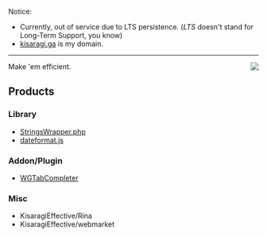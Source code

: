 Notice:
- Currently, out of service due to LTS persistence. (*LTS* doesn't stand for Long-Term Support, you know)
- [kisaragi.ga](https://kisaragi.ga) is my domain.

----
<img align="right" src="https://github-readme-stats.vercel.app/api/top-langs/?username=KisaragiEffective&layout=compact&hide=html"/>

Make 'em efficient.

## Products
### Library
- [StringsWrapper.php](https://github.com/KisaragiEffective/StringWrappers.php)
- [dateformat.js](https://github.com/KisaragiEffective/dateformat.js)

### Addon/Plugin
- [WGTabCompleter](https://github.com/KisaragiEffective/WGTabCompleter)

### Misc
- KisaragiEffective/Rina
- KisaragiEffective/webmarket
